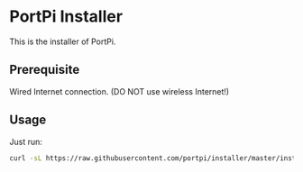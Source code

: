 # PortPi Installer

This is the installer of PortPi.

## Prerequisite

Wired Internet connection. (DO NOT use wireless Internet!)

## Usage

Just run:

```bash
curl -sL https://raw.githubusercontent.com/portpi/installer/master/install.sh | sudo -E bash -
```
